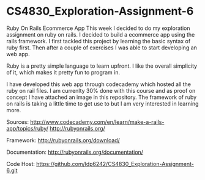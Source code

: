 CS4830_Exploration-Assignment-6
===============================

Ruby On Rails Ecommerce App
This week I decided to do my exploration assignment on ruby on rails. I decided to build a ecommerce app using the rails framework. I first tackled this project by learning the basic syntax of ruby first. Then after a couple of exercises I was able to start developing an web app. 

Ruby is a pretty simple language to learn upfront. I like the overall simplicity of it, which makes it pretty fun to program in.

I have developed this web app through codecademy which hosted all the ruby on rail files. I am currenlty 30% done with this course and as proof on concept I have attached an image in this repository. The framework of ruby on rails is taking a little time to get use to but I am very interested in learning more.

Sources:
http://www.codecademy.com/en/learn/make-a-rails-app/topics/ruby/
http://rubyonrails.org/

Framework:
http://rubyonrails.org/download/

Documentation:
http://rubyonrails.org/documentation/

Code Host:
https://github.com/ldp6242/CS4830_Exploration-Assignment-6.git


